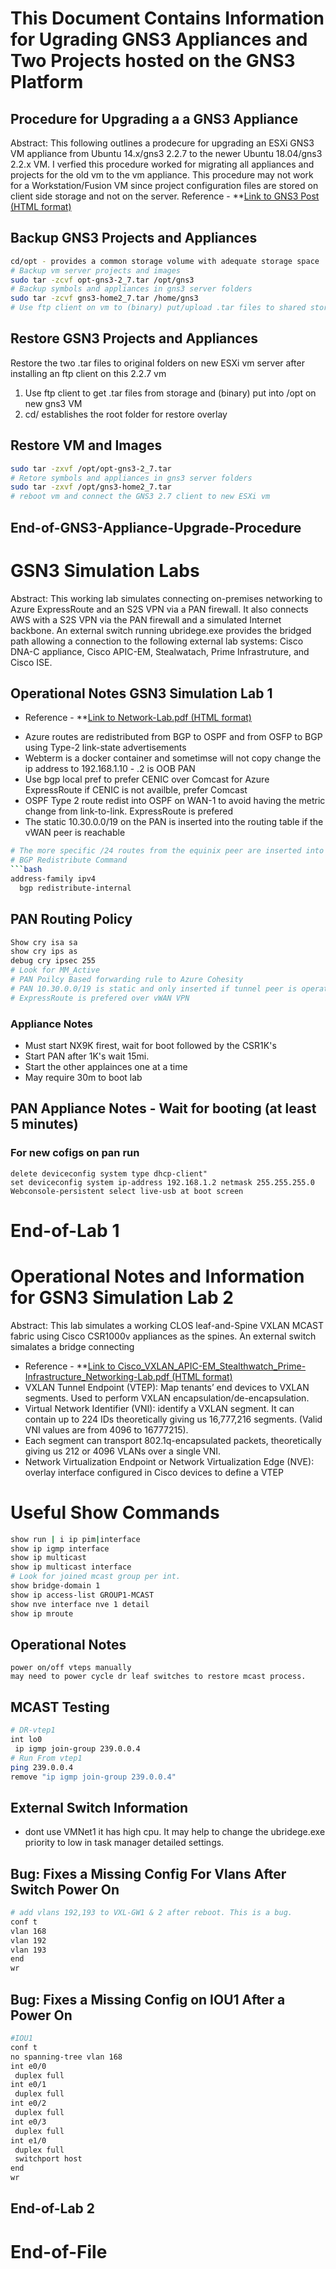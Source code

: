 # This Document Contains Information for Ugrading GNS3 Appliances and Two Projects hosted on the GNS3 Platform

## Procedure for Upgrading a a GNS3 Appliance 

Abstract: This following outlines a prodecure for upgrading an ESXi GNS3 VM appliance from Ubuntu 14.x/gns3 2.2.7 to the newer Ubuntu 18.04/gns3 2.2.x VM. I verfied this procedure worked for migrating all appliances and projects for the old vm to the vm appliance. 
This procedure may not work for a Workstation/Fusion VM since project configuration files are stored on client side storage and not on the server.
Reference - **[Link to GNS3 Post (HTML format)](https://gns3.com/upgrade-ubuntu-14-x-gns3-2-2-7-t)

## Backup GNS3 Projects and Appliances
```bash
cd/opt - provides a common storage volume with adequate storage space
# Backup vm server projects and images
sudo tar -zcvf opt-gns3-2_7.tar /opt/gns3
# Backup symbols and appliances in gns3 server folders
sudo tar -zcvf gns3-home2_7.tar /home/gns3
# Use ftp client on vm to (binary) put/upload .tar files to shared storage
```
## Restore GSN3 Projects and Appliances

Restore the two .tar files to original folders on new ESXi vm server after installing an ftp client on this 2.2.7 vm
1. Use ftp client to get .tar files from storage and (binary) put into /opt on new gns3 VM 
2. cd/ establishes the root folder for restore overlay

## Restore VM and Images
```bash
sudo tar -zxvf /opt/opt-gns3-2_7.tar
# Retore symbols and appliances in gns3 server folders
sudo tar -zxvf /opt/gns3-home2_7.tar
# reboot vm and connect the GNS3 2.7 client to new ESXi vm
```
## End-of-GNS3-Appliance-Upgrade-Procedure

# GSN3 Simulation Labs

Abstract: This working lab simulates connecting on-premises networking to Azure ExpressRoute and an S2S VPN via a PAN firewall. It also connects AWS with a S2S VPN via the PAN firewall and a simulated Internet backbone. An external switch running ubridege.exe provides the bridged path allowing a connection to the following external lab systems: Cisco DNA-C appliance, Cisco APIC-EM, Stealwatach, Prime Infrastruture, and Cisco ISE. 

## Operational Notes GSN3 Simulation Lab 1 
- Reference - **[Link to Network-Lab.pdf (HTML format)](https://github.com/garrygl/GNS3/blob/20b25805cb25cc5977216e78a9a4a0c04696f3e3/Network-Lab.pdf)
* Azure routes are redistributed from BGP to OSPF and from OSFP to BGP using Type-2 link-state advertisements
* Webterm is a docker container and sometimse will not copy change the ip address to 192.168.1.10 - .2 is OOB PAN
* Use bgp local pref to prefer CENIC over Comcast for Azure ExpressRoute if CENIC is not availble, prefer Comcast
* OSPF Type 2 route redist into OSPF on WAN-1 to avoid having the metric change from link-to-link. ExpressRoute is prefered
* The static 10.30.0.0/19 on the PAN is inserted into the routing table if the vWAN peer is reachable 

```bash
# The more specific /24 routes from the equinix peer are inserted into ospf type2 from bgp to ospf redistribution from WAN-1
# BGP Redistribute Command
```bash
address-family ipv4
  bgp redistribute-internal
```
## PAN Routing Policy
```bash
Show cry isa sa
show cry ips as
debug cry ipsec 255
# Look for MM_Active 
# PAN Poilcy Based forwarding rule to Azure Cohesity
# PAN 10.30.0.0/19 is static and only inserted if tunnel peer is operational
# ExpressRoute is prefered over vWAN VPN

```
### Appliance Notes
* Must start NX9K firest, wait for boot followed by the CSR1K's
* Start PAN after 1K's wait 15mi.
* Start the other applainces one at a time
* May require 30m to boot lab

## PAN Appliance Notes - Wait for booting (at least 5 minutes) 
### For new cofigs on pan run 
```
delete deviceconfig system type dhcp-client"
set deviceconfig system ip-address 192.168.1.2 netmask 255.255.255.0
Webconsole-persistent select live-usb at boot screen
```
# End-of-Lab 1

# Operational Notes and Information for GSN3 Simulation Lab 2 

Abstract: This lab simulates a working CLOS leaf-and-Spine VXLAN MCAST fabric using Cisco CSR1000v appliances as the spines. An external switch simalates a bridge connecting 

- Reference - **[Link to Cisco_VXLAN_APIC-EM_Stealthwatch_Prime-Infrastructure_Networking-Lab.pdf (HTML format)](https://github.com/garrygl/GNS3/blob/20b25805cb25cc5977216e78a9a4a0c04696f3e3/Cisco_VXLAN_APIC-EM_Stealthwatch_Prime-Infrastructure_Networking-Lab.pdf)
- VXLAN Tunnel Endpoint (VTEP): Map tenants’ end devices to VXLAN segments. Used to perform VXLAN encapsulation/de-encapsulation.
- Virtual Network Identifier (VNI): identify a VXLAN segment. It can contain up to 224 IDs theoretically giving us 16,777,216 segments. (Valid VNI values are from 4096 to 16777215). 
- Each segment can transport 802.1q-encapsulated packets, theoretically giving us 212 or 4096 VLANs over a single VNI.
- Network Virtualization Endpoint or Network Virtualization Edge (NVE): overlay interface configured in Cisco devices to define a VTEP
# Useful Show Commands
```bash
show run | i ip pim|interface
show ip igmp interface
show ip multicast
show ip multicast interface
# Look for joined mcast group per int.
show bridge-domain 1
show ip access-list GROUP1-MCAST
show nve interface nve 1 detail
show ip mroute
```
## Operational Notes 
```
power on/off vteps manually
may need to power cycle dr leaf switches to restore mcast process.
```
## MCAST Testing 
```bash
# DR-vtep1
int lo0
 ip igmp join-group 239.0.0.4
# Run From vtep1
ping 239.0.0.4 
remove "ip igmp join-group 239.0.0.4"
```
## External Switch Information
* dont use VMNet1 it has high cpu. It may help to change the ubridege.exe priority to low in task manager detailed settings.
## Bug: Fixes a Missing Config For Vlans After Switch Power On
```bash
# add vlans 192,193 to VXL-GW1 & 2 after reboot. This is a bug.
conf t
vlan 168
vlan 192
vlan 193
end
wr
```
## Bug: Fixes a Missing Config on IOU1 After a Power On
```bash
#IOU1
conf t
no spanning-tree vlan 168
int e0/0
 duplex full
int e0/1
 duplex full
int e0/2
 duplex full
int e0/3
 duplex full
int e1/0
 duplex full
 switchport host
end
wr
```
## End-of-Lab 2
# End-of-File

